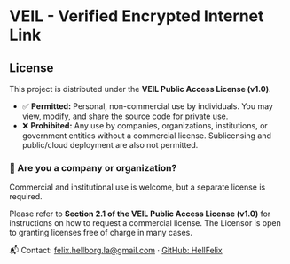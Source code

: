 # VEIL - Verified Encrypted Internet Link

## License

This project is distributed under the **VEIL Public Access License (v1.0)**.

- ✅ **Permitted:** Personal, non-commercial use by individuals. You may view, modify, and share the source code for private use.
- ❌ **Prohibited:** Any use by companies, organizations, institutions, or government entities without a commercial license. Sublicensing and public/cloud deployment are also not permitted.

### 🏢 Are you a company or organization?

Commercial and institutional use is welcome, but a separate license is required.

Please refer to **Section 2.1 of the VEIL Public Access License (v1.0)** for instructions on how to request a commercial license. The Licensor is open to granting licenses free of charge in many cases.

📬 Contact: [felix.hellborg.la@gmail.com](mailto:felix.hellborg.la@gmail.com) · [GitHub: HellFelix](https://github.com/HellFelix)
